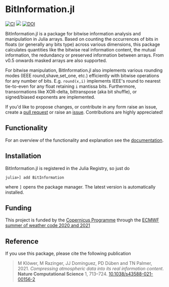 # BitInformation.jl
[![CI](https://github.com/milankl/BitInformation.jl/actions/workflows/CI.yml/badge.svg)](https://github.com/milankl/BitInformation.jl/actions/workflows/CI.yml)
[![](https://img.shields.io/badge/docs-dev-blue.svg)](https://milankl.github.io/BitInformation.jl/dev)
[![DOI](https://zenodo.org/badge/DOI/10.5281/zenodo.4774191.svg)](https://doi.org/10.5281/zenodo.4774191)

BitInformation.jl is a package for bitwise information analysis and manipulation in Julia arrays.
Based on counting the occurrences of bits in floats (or generally any bits type) across various dimensions,
this package calculates quantities like the bitwise real information content, the mutual information, the
redundancy or preserved information between arrays. From v0.5 onwards masked arrays are also supported.

For bitwise manipulation, BitInformation.jl also implements various rounding modes (IEEE round,shave,set_one, etc.)
efficiently with bitwise operations for any number of bits. E.g. `round(x,i)` implements IEEE's round to nearest
tie-to-even for any float retaining `i` mantissa bits. Furthermore, transormations like XOR-delta, bittranspose
(aka bit shuffle), or signed/biased exponents are implemented.

If you'd like to propose changes, or contribute in any form raise an issue, create a 
[pull request](https://github.com/milankl/BitInformation.jl/pulls)
or raise an [issue](https://github.com/milankl/BitInformation.jl/issues).
Contributions are highly appreciated!

## Functionality

For an overview of the functionality and explanation see the
[documentation](https://milankl.github.io/BitInformation.jl/dev).

## Installation

BitInformation.jl is registered in the Julia Registry, so just do
```
julia>] add BitInformation
```
where `]` opens the package manager. The latest version is automatically installed.

## Funding

This project is funded by the [Copernicus Programme](https://www.copernicus.eu/en/copernicus-services/atmosphere) through the [ECMWF summer of weather code 2020 and 2021](https://esowc.ecmwf.int/)

## Reference

If you use this package, please cite the following publication

> M Klöwer, M Razinger, JJ Dominguez, PD Düben and TN Palmer, 2021. *Compressing atmospheric data into its real information content*. **Nature Computational Science** 1, 713–724. [10.1038/s43588-021-00156-2](https://doi.org/10.1038/s43588-021-00156-2)

